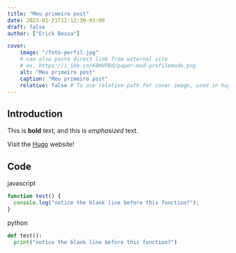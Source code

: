 ```yaml
---
title: "Meu primeiro post"
date: 2023-01-21T12:12:30-03:00
draft: false
author: ["Erick Bessa"]

cover:
    image: "/foto-perfil.jpg"
    # can also paste direct link from external site
    # ex. https://i.ibb.co/K0HVPBd/paper-mod-profilemode.png
    alt: "Meu primeiro post"
    caption: "Meu primeiro post"
    relative: false # To use relative path for cover image, used in hugo Page-bundles
---
```


## Introduction

This is **bold** text, and this is *emphasized* text.

Visit the [Hugo](https://gohugo.io) website!


## Code

javascript
```javascript
function test() {
  console.log("notice the blank line before this function?");
}
```
python
```python
def test():
  print("notice the blank line before this function?")
```